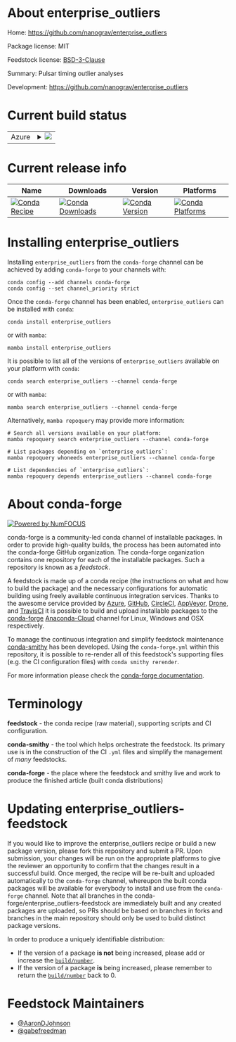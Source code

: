 About enterprise_outliers
=========================

Home: https://github.com/nanograv/enterprise_outliers

Package license: MIT

Feedstock license: [BSD-3-Clause](https://github.com/conda-forge/enterprise_outliers-feedstock/blob/main/LICENSE.txt)

Summary: Pulsar timing outlier analyses

Development: https://github.com/nanograv/enterprise_outliers

Current build status
====================


<table>
    
  <tr>
    <td>Azure</td>
    <td>
      <details>
        <summary>
          <a href="https://dev.azure.com/conda-forge/feedstock-builds/_build/latest?definitionId=15544&branchName=main">
            <img src="https://dev.azure.com/conda-forge/feedstock-builds/_apis/build/status/enterprise_outliers-feedstock?branchName=main">
          </a>
        </summary>
        <table>
          <thead><tr><th>Variant</th><th>Status</th></tr></thead>
          <tbody><tr>
              <td>linux_64_python3.10.____cpython</td>
              <td>
                <a href="https://dev.azure.com/conda-forge/feedstock-builds/_build/latest?definitionId=15544&branchName=main">
                  <img src="https://dev.azure.com/conda-forge/feedstock-builds/_apis/build/status/enterprise_outliers-feedstock?branchName=main&jobName=linux&configuration=linux%20linux_64_python3.10.____cpython" alt="variant">
                </a>
              </td>
            </tr><tr>
              <td>linux_64_python3.11.____cpython</td>
              <td>
                <a href="https://dev.azure.com/conda-forge/feedstock-builds/_build/latest?definitionId=15544&branchName=main">
                  <img src="https://dev.azure.com/conda-forge/feedstock-builds/_apis/build/status/enterprise_outliers-feedstock?branchName=main&jobName=linux&configuration=linux%20linux_64_python3.11.____cpython" alt="variant">
                </a>
              </td>
            </tr><tr>
              <td>linux_64_python3.8.____cpython</td>
              <td>
                <a href="https://dev.azure.com/conda-forge/feedstock-builds/_build/latest?definitionId=15544&branchName=main">
                  <img src="https://dev.azure.com/conda-forge/feedstock-builds/_apis/build/status/enterprise_outliers-feedstock?branchName=main&jobName=linux&configuration=linux%20linux_64_python3.8.____cpython" alt="variant">
                </a>
              </td>
            </tr><tr>
              <td>linux_64_python3.9.____cpython</td>
              <td>
                <a href="https://dev.azure.com/conda-forge/feedstock-builds/_build/latest?definitionId=15544&branchName=main">
                  <img src="https://dev.azure.com/conda-forge/feedstock-builds/_apis/build/status/enterprise_outliers-feedstock?branchName=main&jobName=linux&configuration=linux%20linux_64_python3.9.____cpython" alt="variant">
                </a>
              </td>
            </tr><tr>
              <td>osx_64_python3.10.____cpython</td>
              <td>
                <a href="https://dev.azure.com/conda-forge/feedstock-builds/_build/latest?definitionId=15544&branchName=main">
                  <img src="https://dev.azure.com/conda-forge/feedstock-builds/_apis/build/status/enterprise_outliers-feedstock?branchName=main&jobName=osx&configuration=osx%20osx_64_python3.10.____cpython" alt="variant">
                </a>
              </td>
            </tr><tr>
              <td>osx_64_python3.11.____cpython</td>
              <td>
                <a href="https://dev.azure.com/conda-forge/feedstock-builds/_build/latest?definitionId=15544&branchName=main">
                  <img src="https://dev.azure.com/conda-forge/feedstock-builds/_apis/build/status/enterprise_outliers-feedstock?branchName=main&jobName=osx&configuration=osx%20osx_64_python3.11.____cpython" alt="variant">
                </a>
              </td>
            </tr><tr>
              <td>osx_64_python3.8.____cpython</td>
              <td>
                <a href="https://dev.azure.com/conda-forge/feedstock-builds/_build/latest?definitionId=15544&branchName=main">
                  <img src="https://dev.azure.com/conda-forge/feedstock-builds/_apis/build/status/enterprise_outliers-feedstock?branchName=main&jobName=osx&configuration=osx%20osx_64_python3.8.____cpython" alt="variant">
                </a>
              </td>
            </tr><tr>
              <td>osx_64_python3.9.____cpython</td>
              <td>
                <a href="https://dev.azure.com/conda-forge/feedstock-builds/_build/latest?definitionId=15544&branchName=main">
                  <img src="https://dev.azure.com/conda-forge/feedstock-builds/_apis/build/status/enterprise_outliers-feedstock?branchName=main&jobName=osx&configuration=osx%20osx_64_python3.9.____cpython" alt="variant">
                </a>
              </td>
            </tr>
          </tbody>
        </table>
      </details>
    </td>
  </tr>
</table>

Current release info
====================

| Name | Downloads | Version | Platforms |
| --- | --- | --- | --- |
| [![Conda Recipe](https://img.shields.io/badge/recipe-enterprise_outliers-green.svg)](https://anaconda.org/conda-forge/enterprise_outliers) | [![Conda Downloads](https://img.shields.io/conda/dn/conda-forge/enterprise_outliers.svg)](https://anaconda.org/conda-forge/enterprise_outliers) | [![Conda Version](https://img.shields.io/conda/vn/conda-forge/enterprise_outliers.svg)](https://anaconda.org/conda-forge/enterprise_outliers) | [![Conda Platforms](https://img.shields.io/conda/pn/conda-forge/enterprise_outliers.svg)](https://anaconda.org/conda-forge/enterprise_outliers) |

Installing enterprise_outliers
==============================

Installing `enterprise_outliers` from the `conda-forge` channel can be achieved by adding `conda-forge` to your channels with:

```
conda config --add channels conda-forge
conda config --set channel_priority strict
```

Once the `conda-forge` channel has been enabled, `enterprise_outliers` can be installed with `conda`:

```
conda install enterprise_outliers
```

or with `mamba`:

```
mamba install enterprise_outliers
```

It is possible to list all of the versions of `enterprise_outliers` available on your platform with `conda`:

```
conda search enterprise_outliers --channel conda-forge
```

or with `mamba`:

```
mamba search enterprise_outliers --channel conda-forge
```

Alternatively, `mamba repoquery` may provide more information:

```
# Search all versions available on your platform:
mamba repoquery search enterprise_outliers --channel conda-forge

# List packages depending on `enterprise_outliers`:
mamba repoquery whoneeds enterprise_outliers --channel conda-forge

# List dependencies of `enterprise_outliers`:
mamba repoquery depends enterprise_outliers --channel conda-forge
```


About conda-forge
=================

[![Powered by
NumFOCUS](https://img.shields.io/badge/powered%20by-NumFOCUS-orange.svg?style=flat&colorA=E1523D&colorB=007D8A)](https://numfocus.org)

conda-forge is a community-led conda channel of installable packages.
In order to provide high-quality builds, the process has been automated into the
conda-forge GitHub organization. The conda-forge organization contains one repository
for each of the installable packages. Such a repository is known as a *feedstock*.

A feedstock is made up of a conda recipe (the instructions on what and how to build
the package) and the necessary configurations for automatic building using freely
available continuous integration services. Thanks to the awesome service provided by
[Azure](https://azure.microsoft.com/en-us/services/devops/), [GitHub](https://github.com/),
[CircleCI](https://circleci.com/), [AppVeyor](https://www.appveyor.com/),
[Drone](https://cloud.drone.io/welcome), and [TravisCI](https://travis-ci.com/)
it is possible to build and upload installable packages to the
[conda-forge](https://anaconda.org/conda-forge) [Anaconda-Cloud](https://anaconda.org/)
channel for Linux, Windows and OSX respectively.

To manage the continuous integration and simplify feedstock maintenance
[conda-smithy](https://github.com/conda-forge/conda-smithy) has been developed.
Using the ``conda-forge.yml`` within this repository, it is possible to re-render all of
this feedstock's supporting files (e.g. the CI configuration files) with ``conda smithy rerender``.

For more information please check the [conda-forge documentation](https://conda-forge.org/docs/).

Terminology
===========

**feedstock** - the conda recipe (raw material), supporting scripts and CI configuration.

**conda-smithy** - the tool which helps orchestrate the feedstock.
                   Its primary use is in the construction of the CI ``.yml`` files
                   and simplify the management of *many* feedstocks.

**conda-forge** - the place where the feedstock and smithy live and work to
                  produce the finished article (built conda distributions)


Updating enterprise_outliers-feedstock
======================================

If you would like to improve the enterprise_outliers recipe or build a new
package version, please fork this repository and submit a PR. Upon submission,
your changes will be run on the appropriate platforms to give the reviewer an
opportunity to confirm that the changes result in a successful build. Once
merged, the recipe will be re-built and uploaded automatically to the
`conda-forge` channel, whereupon the built conda packages will be available for
everybody to install and use from the `conda-forge` channel.
Note that all branches in the conda-forge/enterprise_outliers-feedstock are
immediately built and any created packages are uploaded, so PRs should be based
on branches in forks and branches in the main repository should only be used to
build distinct package versions.

In order to produce a uniquely identifiable distribution:
 * If the version of a package **is not** being increased, please add or increase
   the [``build/number``](https://docs.conda.io/projects/conda-build/en/latest/resources/define-metadata.html#build-number-and-string).
 * If the version of a package **is** being increased, please remember to return
   the [``build/number``](https://docs.conda.io/projects/conda-build/en/latest/resources/define-metadata.html#build-number-and-string)
   back to 0.

Feedstock Maintainers
=====================

* [@AaronDJohnson](https://github.com/AaronDJohnson/)
* [@gabefreedman](https://github.com/gabefreedman/)

